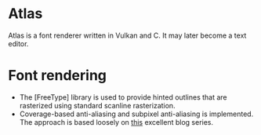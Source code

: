 # Atlas
Atlas is a font renderer written in Vulkan and C. It may later become a text editor.

# Font rendering
- The [FreeType] library is used to provide hinted outlines that are rasterized using standard scanline rasterization.
- Coverage-based anti-aliasing and subpixel anti-aliasing is implemented. The approach is based loosely on [this](https://superluminal.eu/16xaa-font-rendering-using-coverage-masks-part-i/) excellent blog series.

